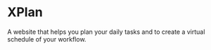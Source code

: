 # XPlan
A website that helps you plan your daily tasks and to create a virtual schedule of your workflow.
